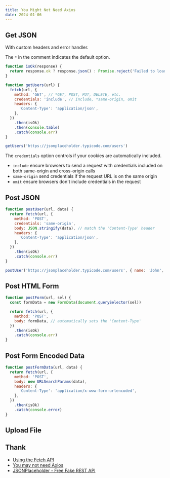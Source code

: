```yaml
---
title: You Might Not Need Axios
date: 2024-01-06
---
```


## Get JSON

With custom headers and error handler.

The `*` in the comment indicates the default option.

```js
function isOk(response) {
  return response.ok ? response.json() : Promise.reject('Failed to load data from server')
}

function getUsers(url) {
  fetch(url, {
    method: 'GET', // *GET, POST, PUT, DELETE, etc.
    credentials: 'include', // include, *same-origin, omit
    headers: {
      'Content-Type': 'application/json',
    },
  })
    .then(isOk)
    .then(console.table)
    .catch(console.err)
}

getUsers('https://jsonplaceholder.typicode.com/users')
```

The `credentials` option controls if your cookies are automatically included.

- `include` ensure browsers to send a request with credentials included on both same-origin and cross-origin calls
- `same-origin` send credentials if the request URL is on the same origin
- `omit` ensure browsers don't include credentials in the request

## Post JSON

```js
function postUser(url, data) {
  return fetch(url, {
    method: 'POST',
    credentials: 'same-origin',
    body: JSON.stringify(data), // match the 'Content-Type' header
    headers: {
      'Content-Type': 'application/json',
    },
  })
    .then(isOk)
    .catch(console.err)
}

postUser('https://jsonplaceholder.typicode.com/users', { name: 'John', age: 30 }).then((data) => console.log(data))
```

## Post HTML Form

```js
function postForm(url, sel) {
  const formData = new FormData(document.querySelector(sel))

  return fetch(url, {
    method: 'POST',
    body: formData, // automatically sets the 'Content-Type'
  })
    .then(isOk)
    .catch(console.err)
}
```


## Post Form Encoded Data

```js
function postFormData(url, data) {
  return fetch(url, {
    method: 'POST',
    body: new URLSearchParams(data),
    headers: {
      'Content-Type': 'application/x-www-form-urlencoded',
    },
  })
    .then(isOk)
    .catch(console.error)
}
```


## Upload File





## Thank

- [Using the Fetch API](https://developer.mozilla.org/en-US/docs/Web/API/Fetch_API/Using_Fetch)
- [You may not need Axios](https://danlevy.net/you-may-not-need-axios/)
- [JSONPlaceholder - Free Fake REST API](https://jsonplaceholder.typicode.com/)




